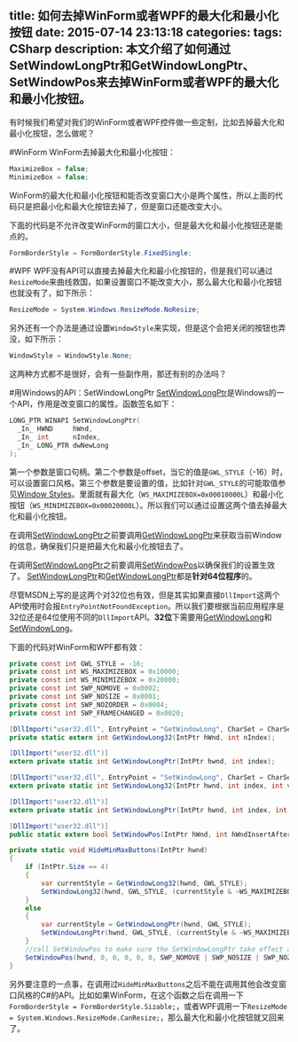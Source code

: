 title: 如何去掉WinForm或者WPF的最大化和最小化按钮
date: 2015-07-14 23:13:18
categories:
tags: CSharp
description: 本文介绍了如何通过SetWindowLongPtr和GetWindowLongPtr、SetWindowPos来去掉WinForm或者WPF的最大化和最小化按钮。
---
有时候我们希望对我们的WinForm或者WPF控件做一些定制，比如去掉最大化和最小化按钮，怎么做呢？

#WinForm
WinForm去掉最大化和最小化按钮：
```c#
MaximizeBox = false;
MinimizeBox = false;
```

WinForm的最大化和最小化按钮和能否改变窗口大小是两个属性，所以上面的代码只是把最小化和最大化按钮去掉了，但是窗口还能改变大小。

下面的代码是不允许改变WinForm的窗口大小，但是最大化和最小化按钮还是能点的。
```c#
FormBorderStyle = FormBorderStyle.FixedSingle;
```

#WPF
WPF没有API可以直接去掉最大化和最小化按钮的，但是我们可以通过`ResizeMode`来曲线救国，如果设置窗口不能改变大小，那么最大化和最小化按钮也就没有了，如下所示：
```c#
ResizeMode = System.Windows.ResizeMode.NoResize;
```

另外还有一个办法是通过设置`WindowStyle`来实现，但是这个会把关闭的按钮也弄没，如下所示：
```c#
WindowStyle = WindowStyle.None;
```

这两种方式都不是很好，会有一些副作用，那还有别的办法吗？

#用Windows的API：SetWindowLongPtr
[SetWindowLongPtr](https://msdn.microsoft.com/en-us/library/windows/desktop/ms644898%28v=vs.85%29.aspx)是Windows的一个API，作用是改变窗口的属性。函数签名如下：
```c++
LONG_PTR WINAPI SetWindowLongPtr(
  _In_ HWND     hWnd,
  _In_ int      nIndex,
  _In_ LONG_PTR dwNewLong
);
```
第一个参数是窗口句柄。第二个参数是offset，当它的值是`GWL_STYLE`（-16）时，可以设置窗口风格。第三个参数是要设置的值，比如针对`GWL_STYLE`的可能取值参见[Window Styles](https://msdn.microsoft.com/en-us/library/windows/desktop/ms632600%28v=vs.85%29.aspx)。里面就有最大化（`WS_MAXIMIZEBOX=0x00010000L`）和最小化按钮（`WS_MINIMIZEBOX=0x00020000L`）。所以我们可以通过设置这两个值去掉最大化和最小化按钮。

在调用[SetWindowLongPtr](https://msdn.microsoft.com/en-us/library/windows/desktop/ms644898%28v=vs.85%29.aspx)之前要调用[GetWindowLongPtr](https://msdn.microsoft.com/en-us/library/windows/desktop/ms633585%28v=vs.85%29.aspx)来获取当前Window的信息，确保我们只是把最大化和最小化按钮去了。

在调用[SetWindowLongPtr](https://msdn.microsoft.com/en-us/library/windows/desktop/ms644898%28v=vs.85%29.aspx)之前要调用[SetWindowPos](https://msdn.microsoft.com/en-us/library/windows/desktop/ms633545%28v=vs.85%29.aspx)以确保我们的设置生效了。
[SetWindowLongPtr](https://msdn.microsoft.com/en-us/library/windows/desktop/ms644898%28v=vs.85%29.aspx)和[GetWindowLongPtr](https://msdn.microsoft.com/en-us/library/windows/desktop/ms633585%28v=vs.85%29.aspx)都是**针对64位程序**的。

尽管MSDN上写的是这两个对32位也有效，但是其实如果直接`DllImport`这两个API使用时会报`EntryPointNotFoundException`。所以我们要根据当前应用程序是32位还是64位使用不同的`DllImport`API。**32位**下需要用[GetWindowLong](https://msdn.microsoft.com/en-us/library/windows/desktop/ms633584%28v=vs.85%29.aspx)和[SetWindowLong](https://msdn.microsoft.com/en-us/library/windows/desktop/ms633591%28v=vs.85%29.aspx)。

下面的代码对WinForm和WPF都有效：
```c#
private const int GWL_STYLE = -16;
private const int WS_MAXIMIZEBOX = 0x10000;
private const int WS_MINIMIZEBOX = 0x20000;
private const int SWP_NOMOVE = 0x0002;
private const int SWP_NOSIZE = 0x0001;
private const int SWP_NOZORDER = 0x0004;
private const int SWP_FRAMECHANGED = 0x0020;

[DllImport("user32.dll", EntryPoint = "GetWindowLong", CharSet = CharSet.Auto)]
private static extern int GetWindowLong32(IntPtr hWnd, int nIndex);

[DllImport("user32.dll")]
extern private static int GetWindowLongPtr(IntPtr hwnd, int index);

[DllImport("user32.dll", EntryPoint = "SetWindowLong", CharSet = CharSet.Auto)]
extern private static int SetWindowLong32(IntPtr hwnd, int index, int value);

[DllImport("user32.dll")]
extern private static int SetWindowLongPtr(IntPtr hwnd, int index, int value);

[DllImport("user32.dll")]
public static extern bool SetWindowPos(IntPtr hWnd, int hWndInsertAfter, int x, int Y, int cx, int cy, int wFlags);

private static void HideMinMaxButtons(IntPtr hwnd)
{
	if (IntPtr.Size == 4)
	{
		var currentStyle = GetWindowLong32(hwnd, GWL_STYLE);
		SetWindowLong32(hwnd, GWL_STYLE, (currentStyle & ~WS_MAXIMIZEBOX & ~WS_MINIMIZEBOX));
	}
	else
	{
		var currentStyle = GetWindowLongPtr(hwnd, GWL_STYLE);
		SetWindowLongPtr(hwnd, GWL_STYLE, (currentStyle & ~WS_MAXIMIZEBOX & ~WS_MINIMIZEBOX));
	}
	//call SetWindowPos to make sure the SetWindowLongPtr take effect according to MSDN
	SetWindowPos(hwnd, 0, 0, 0, 0, 0, SWP_NOMOVE | SWP_NOSIZE | SWP_NOZORDER | SWP_FRAMECHANGED);
}
```

另外要注意的一点事，在调用过`HideMinMaxButtons`之后不能在调用其他会改变窗口风格的C#的API。比如如果WinForm，在这个函数之后在调用一下`FormBorderStyle = FormBorderStyle.Sizable;`，或者WPF调用一下`ResizeMode = System.Windows.ResizeMode.CanResize;`，那么最大化和最小化按钮就又回来了。


